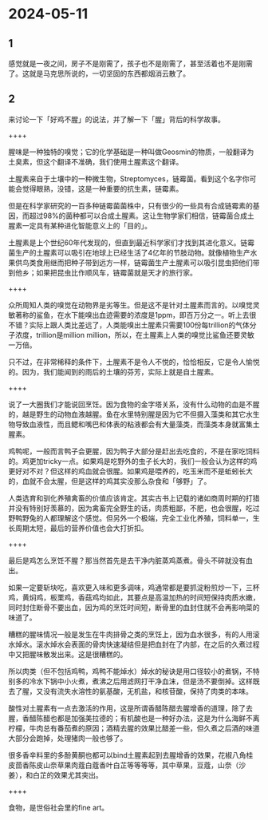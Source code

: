 # 2024-05-11

## 1


感觉就是一夜之间，房子不是刚需了，孩子也不是刚需了，甚至活着也不是刚需了。这就是马克思所说的，一切坚固的东西都烟消云散了。 






## 2


来讨论一下「好鸡不腥」的说法，并了解一下「腥」背后的科学故事。

++++

腥味是一种独特的嗅觉；它的化学基础是一种叫做Geosmin的物质，一般翻译为土臭素，但这个翻译不准确，我们使用土腥素这个翻译。

土腥素来自于土壤中的一种微生物，Streptomyces，链霉菌。看到这个名字你可能会觉得眼熟，没错，这是一种重要的抗生素，链霉素。

但是在科学家研究的一百多种链霉菌菌株中，只有很少的一些具有合成链霉素的基因，而超过98%的菌种都可以合成土腥素。这让生物学家们相信，链霉菌合成土腥素一定具有某种进化智能意义上的「目的」。

土腥素是上个世纪60年代发现的，但直到最近科学家们才找到其进化意义。链霉菌生产的土腥素可以吸引在地球上已经生活了4亿年的节肢动物。就像植物生产水果供鸟类食用继而把种子带到远方一样，链霉菌生产土腥素可以吸引昆虫把他们带到他乡；如果把昆虫比作顺风车，链霉菌就是天才的旅行家。

++++

众所周知人类的嗅觉在动物界是劣等生。但是这不是针对土腥素而言的。以嗅觉灵敏著称的鲨鱼，在水下能嗅出血迹需要的浓度是1ppm，即百万分之一。听上去很不错？实际上跟人类比差远了，人类能嗅出土腥素只需要100份每trillion的气体分子浓度，trillion是million million，所以，在土腥素上人类的嗅觉比鲨鱼还要灵敏一万倍。

只不过，在非常稀释的条件下，土腥素不是令人不悦的，恰恰相反，它是令人愉悦的。因为，我们能闻到的雨后的土壤的芬芳，实际上就是自土腥素。

++++

说了一大圈我们才能说回烹饪。因为食物的金字塔关系，没有什么动物的血是不腥的，越是野生的动物血液越腥。鱼在水里特别腥是因为它不但摄入藻类和其它水生物导致血液性，而且鳃和嘴巴和体表的粘液都会有大量藻类，而藻类本身就富集土腥素。

鸡鸭呢，一般而言鸭子会更腥，因为鸭子大部分是赶出去吃食的，不是在家吃饲料的。鸡更加tricky一点。如果鸡是吃野外的虫子长大的，我们一般会认为这样的鸡更好对不对？但这样的鸡血就会很腥。如果鸡是喂养的，吃玉米而不是蚯蚓长大的，血就不会太腥，但是这样的鸡其实没那么杂食和「够野」了。

人类选育和驯化养殖禽畜的价值应该肯定。其实古书上记载的诸如商周时期的打猎并没有特别好羡慕的，因为禽畜完全野生的话，肉质粗鄙，不肥，也会很腥，吃过野鸭野兔的人都理解这个感觉。但另外一个极端，完全工业化养殖，饲料单一，生长周期太短，最后的营养价值也会大打折扣。

++++

最后是鸡怎么烹饪不腥？那当然首先是去干净内脏蒸鸡蒸煮。骨头不碎就没有血出。

如果一定要斩块吃，喜欢更入味和更多调味，鸡通常都是要抓淀粉煎炒一下，三杯鸡，黄焖鸡，板栗鸡，香菇鸡均如此，其要点是高温加热的时间短保持肉质水嫩，同时封住断骨不要出血，因为鸡的烹饪时间短，断骨里的血封住就不会再影响菜的味道了。

糟糕的腥味情况一般是发生在牛肉排骨之类的烹饪上，因为血水很多，有的人用滚水焯水。滚水焯水会表面的骨肉快速凝结但是把血封在了内部，在之后的久煮过程中又把腥味散发出来。这是很糟糕的。

所以肉类（但不包括鸡鸭，鸡鸭不能焯水）焯水的秘诀是用口径较小的煮锅，不特别多的冷水下锅中小火煮，煮沸之后用滤网打干净血沫，但是汤不要倒掉。这样既去了腥，又没有流失水溶性的氨基酸，无机盐，和核苷酸，保持了肉类的本味。

酸性对土腥素有一点去激活的作用，这是所谓香醋陈醋去腥增香的道理，除了去腥，香醋陈醋也都是加强美拉德的；有机酸也是一种好办法，这是为什么海鲜不离柠檬，牛肉总有番茄煮的原因；酒精去腥的效果比醋差一些，但久煮之后酒的味道大部分会跑掉，处理猪肉一般也够了。

很多香辛料里的多酚黄酮也都可以bind土腥素起到去腥增香的效果，花椒八角桂皮茴香陈皮山奈草果肉蔻白蔻香叶白芷等等等等，其中草果，豆蔻，山奈（沙姜），和白芷的效果尤其突出。

++++

食物，是世俗社会里的fine art。






